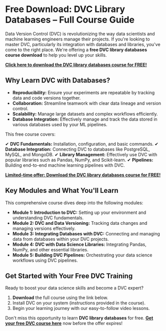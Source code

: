 # Free Download: DVC Library Databases – Full Course Guide

Data Version Control (DVC) is revolutionizing the way data scientists and machine learning engineers manage their projects. If you're looking to master DVC, particularly its integration with databases and libraries, you've come to the right place. We're offering a **free DVC library databases course download** to help you level up your skills.

[**Click here to download the DVC library databases course for FREE!**](https://udemywork.com/dvc-library-databases)

## Why Learn DVC with Databases?

*   **Reproducibility:** Ensure your experiments are repeatable by tracking data and code versions together.
*   **Collaboration:** Streamline teamwork with clear data lineage and version control.
*   **Scalability:** Manage large datasets and complex workflows efficiently.
*   **Database Integration:** Effectively manage and track the data stored in various databases used by your ML pipelines.

This free course covers:

✔ **DVC Fundamentals:** Installation, configuration, and basic commands.
✔ **Database Integration:** Connecting DVC to databases like PostgreSQL, MySQL, and MongoDB.
✔ **Library Management:** Effectively use DVC with popular libraries such as Pandas, NumPy, and Scikit-learn.
✔ **Pipelines:** Building end-to-end machine learning pipelines with DVC.

[**Limited-time offer: Download the DVC library databases course for FREE!**](https://udemywork.com/dvc-library-databases)

## Key Modules and What You'll Learn

This comprehensive course dives deep into the following modules:

*   **Module 1: Introduction to DVC:** Setting up your environment and understanding DVC fundamentals.
*   **Module 2: DVC and Data Versioning:** Tracking data changes and managing versions effectively.
*   **Module 3: Integrating Databases with DVC:** Connecting and managing data from databases within your DVC projects.
*   **Module 4: DVC with Data Science Libraries:** Integrating Pandas, NumPy, and other essential libraries.
*   **Module 5: Building DVC Pipelines:** Orchestrating your data science workflows using DVC pipelines.

## Get Started with Your Free DVC Training

Ready to boost your data science skills and become a DVC expert?

1.  **Download** the full course using the link below.
2.  Install DVC on your system (instructions provided in the course).
3.  Begin your learning journey with our easy-to-follow video lessons.

Don't miss this opportunity to learn **DVC library databases** for free. **[Get your free DVC course here](https://udemywork.com/dvc-library-databases)** now before the offer expires!

